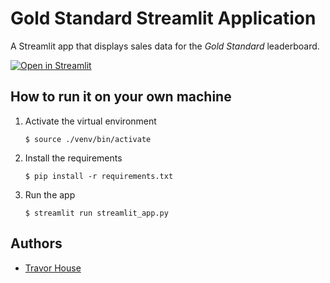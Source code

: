 # Gold Standard Streamlit Application

A Streamlit app that displays sales data for the *Gold Standard* leaderboard.

[![Open in Streamlit](https://static.streamlit.io/badges/streamlit_badge_black_white.svg)](https://purelight-goals.streamlit.app/)

## How to run it on your own machine

1. Activate the virtual environment

   ```
   $ source ./venv/bin/activate
   ```

2. Install the requirements

   ```
   $ pip install -r requirements.txt
   ```

3. Run the app

   ```
   $ streamlit run streamlit_app.py
   ```


## Authors

- [Travor House](https://github.com/thouseplp)